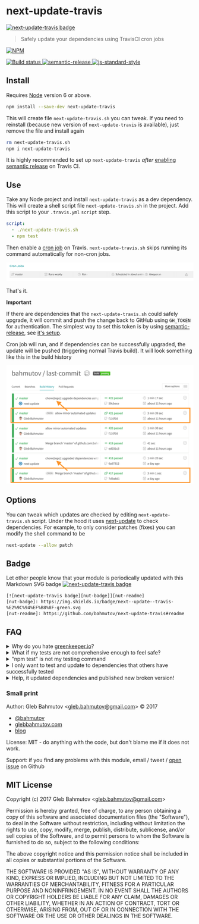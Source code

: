 # next-update-travis

[![next-update-travis badge][nut-badge]][nut-readme]

> Safely update your dependencies using TravisCI cron jobs

[![NPM][npm-icon] ][npm-url]

[![Build status][ci-image] ][ci-url]
[![semantic-release][semantic-image] ][semantic-url]
[![js-standard-style][standard-image]][standard-url]

## Install

Requires [Node](https://nodejs.org/en/) version 6 or above.

```sh
npm install --save-dev next-update-travis
```

This will create file `next-update-travis.sh` you can tweak. If you need to
reinstall (because new version of `next-update-travis` is available), just
remove the file and install again

```sh
rm next-update-travis.sh
npm i next-update-travis
```

It is highly recommended to set up `next-update-travis` *after*
[enabling semantic release][sem setup] on Travis CI.

## Use

Take any Node project and install `next-update-travis` as a dev dependency.
This will create a shell script file `next-update-travis.sh` in the project.
Add this script to your `.travis.yml` `script` step.

```yaml
script:
  - ./next-update-travis.sh
  - npm test
```

Then enable a [cron job][cron job] on Travis. `next-update-travis.sh` skips
running its command automatically for non-cron jobs.

![Travis CI cron job](images/cron-job.png)

That's it.

**Important**

If there are dependencies that the `next-update-travis.sh` could safely
upgrade, it will commit and push the change back to GitHub using `GH_TOKEN`
for authentication. The simplest way to set this token is by using
[semantic-release][semantic-release], see [it's setup][sem setup].

[cron job]: https://docs.travis-ci.com/user/cron-jobs/
[semantic-release]: https://github.com/semantic-release/semantic-release
[sem setup]: https://github.com/semantic-release/semantic-release#setup

Cron job will run, and if dependencies can be successfully upgraded, the
update will be pushed (triggering normal Travis build). It will look
something like this in the build history

![Two successful upgrades](images/updated-deps-build-history.png)

## Options

You can tweak which updates are checked by editing `next-update-travis.sh`
script. Under the hood it uses [next-update][next-update] to check dependencies.
For example, to only consider patches (fixes) you can modify the shell command
to be

```sh
next-update --allow patch
```

[next-update]: https://github.com/bahmutov/next-update

## Badge

Let other people know that your module is periodically updated with this
Markdown SVG badge [![next-update-travis badge][nut-badge]][nut-readme]

```
[![next-update-travis badge][nut-badge]][nut-readme]
[nut-badge]: https://img.shields.io/badge/next--update--travis-%E2%9C%94%EF%B8%8F-green.svg
[nut-readme]: https://github.com/bahmutov/next-update-travis#readme
```

## FAQ

<details>
<summary>Why do you hate <a href="https://greenkeeper.io/">greenkeeper.io</a>?</summary>
<br>
I ♥️ Greenkeeper! And I use <a href="https://github.com/semantic-release/semantic-release">semantic-release</a>
on <b>every single one</b> of my NPM packages. But Greenkeeper is too scared to
merge suggested dependency updates, creating so many pull requests ...
I want less noise and fully automated solution; with options to control which
modules are tested, how and the global update stats, I feel we finally can
take the human out of the loop.
<hr>
</details>

<details>
<summary>What if my tests are not comprehensive enough to feel safe?</summary>
<br>
You can control which modules <a href="https://github.com/bahmutov/next-update#checking-specific-modules">are checked</a> or <a href="https://github.com/bahmutov/next-update#ignoring-or-skipping-some-modules">skipped</a>
<hr>
</details>

<details>
<summary>"npm test" is not my testing command</summary>
<br>
You can use a different command and even a custom command per module,
see <a href="https://github.com/bahmutov/next-update#custom-test-command-per-module">docs</a>
<hr>
</details>

<details>
<summary>I only want to test and update to dependencies that others have successfully tested</summary>
<br>
<code>next-update</code> uses public anonymous <a href="https://github.com/bahmutov/next-update#anonymous-usage-collection">statistics</a> to show success
percentage for each specific update.
When <a href="https://github.com/bahmutov/next-update/issues/107">bahmutov/next-update#107</a> is implemented
it will be possible to automatically upgrade only the packages that were
successfully upgraded by others 100% of the time for example.
<hr>
</details>

<details>
<summary>Help, it updated dependencies and published new broken version!</summary>
<br>
Hmm, <code>next-update-travis</code> commits its change with
<code>chore(deps): ...</code> message,
which should NOT publish new NPM version according to semantic versioning
convention. Well, the beauty of Git is that you can always roll back the
commit and then
<a href="https://github.com/bahmutov/next-update#ignoring-or-skipping-some-modules">blacklist</a>
the specific modules that are causing problems.
<hr>
</details>

### Small print

Author: Gleb Bahmutov &lt;gleb.bahmutov@gmail.com&gt; &copy; 2017

* [@bahmutov](https://twitter.com/bahmutov)
* [glebbahmutov.com](https://glebbahmutov.com)
* [blog](https://glebbahmutov.com/blog)

License: MIT - do anything with the code, but don't blame me if it does not work.

Support: if you find any problems with this module, email / tweet /
[open issue](https://github.com/bahmutov/next-update-travis/issues) on Github

## MIT License

Copyright (c) 2017 Gleb Bahmutov &lt;gleb.bahmutov@gmail.com&gt;

Permission is hereby granted, free of charge, to any person
obtaining a copy of this software and associated documentation
files (the "Software"), to deal in the Software without
restriction, including without limitation the rights to use,
copy, modify, merge, publish, distribute, sublicense, and/or sell
copies of the Software, and to permit persons to whom the
Software is furnished to do so, subject to the following
conditions:

The above copyright notice and this permission notice shall be
included in all copies or substantial portions of the Software.

THE SOFTWARE IS PROVIDED "AS IS", WITHOUT WARRANTY OF ANY KIND,
EXPRESS OR IMPLIED, INCLUDING BUT NOT LIMITED TO THE WARRANTIES
OF MERCHANTABILITY, FITNESS FOR A PARTICULAR PURPOSE AND
NONINFRINGEMENT. IN NO EVENT SHALL THE AUTHORS OR COPYRIGHT
HOLDERS BE LIABLE FOR ANY CLAIM, DAMAGES OR OTHER LIABILITY,
WHETHER IN AN ACTION OF CONTRACT, TORT OR OTHERWISE, ARISING
FROM, OUT OF OR IN CONNECTION WITH THE SOFTWARE OR THE USE OR
OTHER DEALINGS IN THE SOFTWARE.

[npm-icon]: https://nodei.co/npm/next-update-travis.svg?downloads=true
[npm-url]: https://npmjs.org/package/next-update-travis
[ci-image]: https://travis-ci.org/bahmutov/next-update-travis.svg?branch=master
[ci-url]: https://travis-ci.org/bahmutov/next-update-travis
[semantic-image]: https://img.shields.io/badge/%20%20%F0%9F%93%A6%F0%9F%9A%80-semantic--release-e10079.svg
[semantic-url]: https://github.com/semantic-release/semantic-release
[standard-image]: https://img.shields.io/badge/code%20style-standard-brightgreen.svg
[standard-url]: http://standardjs.com/

[nut-badge]: https://img.shields.io/badge/next--update--travis-%E2%9C%94%EF%B8%8F-green.svg
[nut-readme]: https://github.com/bahmutov/next-update-travis#readme
